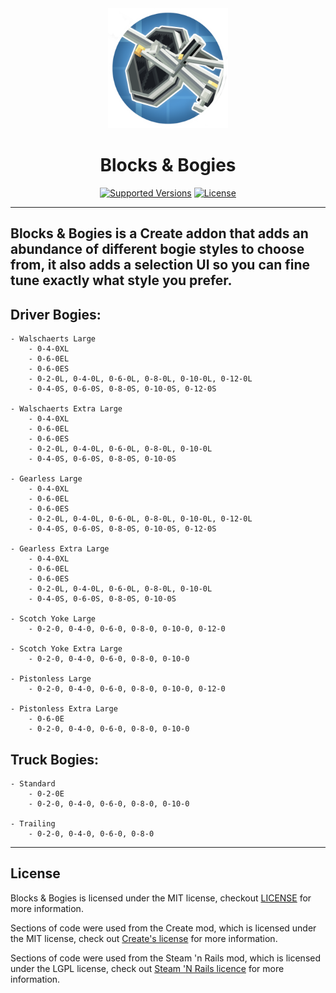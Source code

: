 <div align="center">
  <img src="icon.png" width="192" height="192" alt="Logo of mod">
  <h1>Blocks & Bogies</h1>
	<a href=""><img src="https://img.shields.io/badge/Avalable_For-1.21.1-blue" alt="Supported Versions"></a>
	<a href="https://github.com/WeidosOddities/blocks-and-bogies/blob/master/LICENSE"><img src="https://img.shields.io/badge/License-MIT-red" alt="License"></a>
</div>

___
## Blocks & Bogies is a Create addon that adds an abundance of different bogie styles to choose from, it also adds a selection UI so you can fine tune exactly what style you prefer.

## Driver Bogies:
    - Walschaerts Large
        - 0-4-0XL
        - 0-6-0EL
        - 0-6-0ES
        - 0-2-0L, 0-4-0L, 0-6-0L, 0-8-0L, 0-10-0L, 0-12-0L
        - 0-4-0S, 0-6-0S, 0-8-0S, 0-10-0S, 0-12-0S

    - Walschaerts Extra Large
        - 0-4-0XL
        - 0-6-0EL
        - 0-6-0ES
        - 0-2-0L, 0-4-0L, 0-6-0L, 0-8-0L, 0-10-0L
        - 0-4-0S, 0-6-0S, 0-8-0S, 0-10-0S

    - Gearless Large
        - 0-4-0XL
        - 0-6-0EL
        - 0-6-0ES
        - 0-2-0L, 0-4-0L, 0-6-0L, 0-8-0L, 0-10-0L, 0-12-0L
        - 0-4-0S, 0-6-0S, 0-8-0S, 0-10-0S, 0-12-0S

    - Gearless Extra Large
        - 0-4-0XL
        - 0-6-0EL
        - 0-6-0ES
        - 0-2-0L, 0-4-0L, 0-6-0L, 0-8-0L, 0-10-0L
        - 0-4-0S, 0-6-0S, 0-8-0S, 0-10-0S

    - Scotch Yoke Large
        - 0-2-0, 0-4-0, 0-6-0, 0-8-0, 0-10-0, 0-12-0

    - Scotch Yoke Extra Large
        - 0-2-0, 0-4-0, 0-6-0, 0-8-0, 0-10-0

    - Pistonless Large
        - 0-2-0, 0-4-0, 0-6-0, 0-8-0, 0-10-0, 0-12-0

    - Pistonless Extra Large
        - 0-6-0E
        - 0-2-0, 0-4-0, 0-6-0, 0-8-0, 0-10-0


## Truck Bogies:
    - Standard
        - 0-2-0E
        - 0-2-0, 0-4-0, 0-6-0, 0-8-0, 0-10-0

    - Trailing
        - 0-2-0, 0-4-0, 0-6-0, 0-8-0
    
___
## License

Blocks & Bogies is licensed under the MIT license, checkout [LICENSE](LICENSE) for more information.

Sections of code were used from the Create mod, which is licensed under the MIT license, check out [Create's license](https://github.com/Creators-of-Create/Create/blob/mc1.18/dev/LICENSE) for more information.

Sections of code were used from the Steam 'n Rails mod, which is licensed under the LGPL license, check out [Steam 'N Rails licence](https://github.com/Layers-of-Railways/Railway/blob/1.20/dev/LICENSE) for more information.
